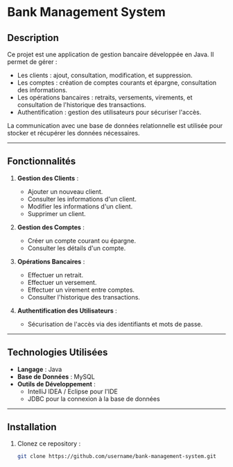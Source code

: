 # Bank Management System

## Description
Ce projet est une application de gestion bancaire développée en Java. Il permet de gérer :
- Les clients : ajout, consultation, modification, et suppression.
- Les comptes : création de comptes courants et épargne, consultation des informations.
- Les opérations bancaires : retraits, versements, virements, et consultation de l'historique des transactions.
- Authentification : gestion des utilisateurs pour sécuriser l'accès.

La communication avec une base de données relationnelle est utilisée pour stocker et récupérer les données nécessaires.

---

## Fonctionnalités
1. **Gestion des Clients** :
   - Ajouter un nouveau client.
   - Consulter les informations d'un client.
   - Modifier les informations d'un client.
   - Supprimer un client.

2. **Gestion des Comptes** :
   - Créer un compte courant ou épargne.
   - Consulter les détails d'un compte.

3. **Opérations Bancaires** :
   - Effectuer un retrait.
   - Effectuer un versement.
   - Effectuer un virement entre comptes.
   - Consulter l'historique des transactions.

4. **Authentification des Utilisateurs** :
   - Sécurisation de l'accès via des identifiants et mots de passe.

---

## Technologies Utilisées
- **Langage** : Java
- **Base de Données** : MySQL
- **Outils de Développement** :
  - IntelliJ IDEA / Eclipse pour l'IDE
  - JDBC pour la connexion à la base de données

---

## Installation
1. Clonez ce repository :
   ```bash
   git clone https://github.com/username/bank-management-system.git
